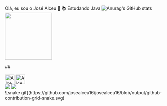 Olá, eu sou o José Alceu 👋
📚  Estudando Java 
![Anurag's GitHub stats](https://github-readme-stats.vercel.app/api?username=josealceu16&theme=transparent&show_icons=true)
<img height="150em" src="https://github-readme-stats.vercel.app/api/top-langs/?username=josealceu16&theme=transparent&hide_border=false&&layout=compact"/>
  </a>
</div>
##

<div style="display: inline_block"><br>
  <img align= "center" alt="Alceu-Java" height="30" width"40" src="https://cdn.jsdelivr.net/gh/devicons/devicon/icons/java/java-original.svg"</div>
  <img align= "center" alt="Alceu-Python" height="30" width"40"<img src="https://cdn.jsdelivr.net/gh/devicons/devicon/icons/python/python-original.svg"></br>
  
  
  <div>
   <a href="https://www.instagram.com/alceu.amg/" target="_blank"><img src="https://img.shields.io/badge/-Instagram-%23E4405F?style=for-the-badge&logo=instagram&logoColor=white" target="_blank"></a>
    <a href="mailto:alceugames39@gmail.com"><img src="https://img.shields.io/badge/-Gmail-%23333?style=for-the-badge&logo=gmail&logoColor=white" target="_blank"></a>
</div>
  <div>
    ![snake gif](https://github.com/josealceu16/josealceu16/blob/output/github-contribution-grid-snake.svg)
  </div>
  
  
  
  

